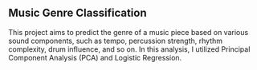 ## Music Genre Classification
This project aims to predict the genre of a music piece based on various sound components, such as tempo, percussion strength, rhythm complexity, drum influence, and so on. In this analysis, I utilized Principal Component Analysis (PCA) and Logistic Regression.
